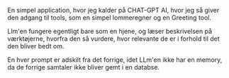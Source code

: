 En simpel application, hvor jeg kalder på CHAT-GPT AI, hvor jeg så giver den adgang til tools, som en simpel lommeregner og en Greeting tool. 

Llm'en fungere egentligt bare som en hjene, og læser beskrivelsen på værktøjerne, hvorfra den så vurdere, hvor relevante de er i forhold til det den bliver bedt om. 

En hver prompt er adskilt fra det forrige, idet LLm'en ikke har en memory, da de forrige samtaler ikke bliver gemt i en databse. 

